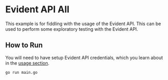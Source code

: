 # Evident API All

This example is for fiddling with the usage of the Evident API. This can be used to perform some exploratory testing with the Evident API.

## How to Run

You will need to have setup Evident API credentials, which you learn about in the [usage section](../../README.md).

```bash
go run main.go
````